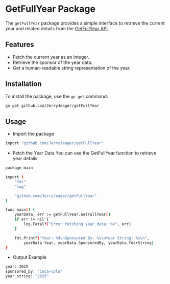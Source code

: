 # GetFullYear Package

The `getFullYear` package provides a simple interface to retrieve the current year and related details from the [GetFullYear API](https://getfullyear.com).

## Features

- Fetch the current year as an integer.
- Retrieve the sponsor of the year data.
- Get a human-readable string representation of the year.

## Installation

To install the package, use the `go get` command:

```bash
go get github.com/JerryJeager/getFullYear
```

## Usage 

- Import the package 

```bash 
import "github.com/JerryJeager/getFullYear"
``` 
- Fetch the Year Data
You can use the GetFullYear function to retrieve year details:

```bash 
package main

import (
	"fmt"
	"log"

	"github.com/JerryJeager/getFullYear"
)

func main() {
	yearData, err := getFullYear.GetFullYear()
	if err != nil {
		log.Fatalf("Error fetching year data: %v", err)
	}

	fmt.Printf("Year: %d\nSponsored By: %s\nYear String: %s\n",
		yearData.Year, yearData.SponsoredBy, yearData.YearString)
}
```

- Output Example 
```bash 
year: 2025
sponsored_by: "Coca-cola"
year_string: "2025"
```

